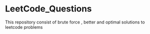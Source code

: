 # LeetCode_Questions
This repository consist of brute force , better and optimal solutions to leetcode problems 
